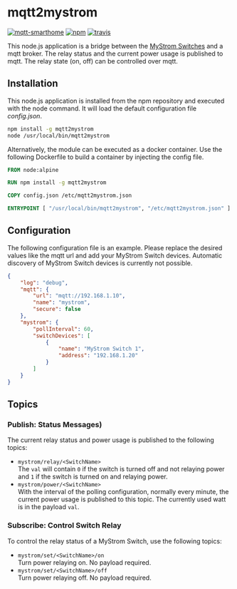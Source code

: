 # mqtt2mystrom

[![mqtt-smarthome](https://img.shields.io/badge/mqtt-smarthome-blue.svg?style=flat-square)](https://github.com/mqtt-smarthome/mqtt-smarthome)
[![npm](https://img.shields.io/npm/v/mqtt2mystrom.svg?style=flat-square)](https://www.npmjs.com/package/mqtt2mystrom)
[![travis](https://img.shields.io/travis/claudiospizzi/mqtt2mystrom.svg?style=flat-square)](https://travis-ci.org/claudiospizzi/mqtt2mystrom)

This node.js application is a bridge between the [MyStrom Switches] and a mqtt
broker. The relay status and the current power usage is published to mqtt. The
relay state (on, off) can be controlled over mqtt.

## Installation

This node.js application is installed from the npm repository and executed with
the node command. It will load the default configuration file *config.json*.

```bash
npm install -g mqtt2mystrom
node /usr/local/bin/mqtt2mystrom
```

Alternatively, the module can be executed as a docker container. Use the
following Dockerfile to build a container by injecting the config file.

```dockerfile
FROM node:alpine

RUN npm install -g mqtt2mystrom

COPY config.json /etc/mqtt2mystrom.json

ENTRYPOINT [ "/usr/local/bin/mqtt2mystrom", "/etc/mqtt2mystrom.json" ]
```

## Configuration

The following configuration file is an example. Please replace the desired
values like the mqtt url and add your MyStrom Switch devices. Automatic
discovery of MyStrom Switch devices is currently not possible.

```json
{
    "log": "debug",
    "mqtt": {
        "url": "mqtt://192.168.1.10",
        "name": "mystrom",
        "secure": false
    },
    "mystrom": {
        "pollInterval": 60,
        "switchDevices": [
            {
                "name": "MyStrom Switch 1",
                "address": "192.168.1.20"
            }
        ]
    }
}
```

## Topics

### Publish: Status Messages)

The current relay status and power usage is published to the following topics:
* `mystrom/relay/<SwitchName>`  
  The `val` will contain `0` if the switch is turned off and not relaying power
  and `1` if the switch is turned on and relaying power.
* `mystrom/power/<SwitchName>`  
  With the interval of the polling configuration, normally every minute, the
  current power usage is published to this topic. The currently used watt is in
  the payload `val`.

### Subscribe: Control Switch Relay

To control the relay status of a MyStrom Switch, use the following topics:
* `mystrom/set/<SwitchName>/on`  
  Turn power relaying on. No payload required.
* `mystrom/set/<SwitchName>/off`  
  Turn power relaying off. No payload required.

[MyStrom Switches]: https://mystrom.ch/de/wifi-switch/
